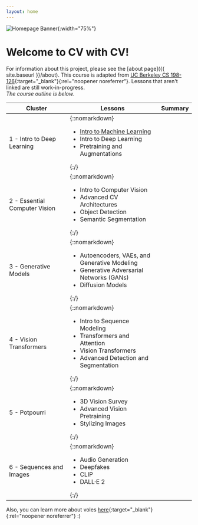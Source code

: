 ```yaml
---
layout: home
---
```

![Homepage Banner](/assets/images/banner.png){:width="75%"}
# Welcome to CV with CV!
For information about this project, please see the [about page]({{ site.baseurl }}/about). This course is adapted from [UC Berkeley CS 198-126](https://youtube.com/playlist?list=PLzWRmD0Vi2KVsrCqA4VnztE4t71KnTnP5){:target="_blank"}{:rel="noopener noreferrer"}. Lessons that aren't linked are still work-in-progress.  
*The course outline is below.* 

| Cluster | Lessons | Summary |
|-------|--------|---------|
| 1 - Intro to Deep Learning | {::nomarkdown}<ul><li><a href="{{ site.baseurl }}/lecture1">Intro to Machine Learning</a></li><li>Intro to Deep Learning</li><li>Pretraining and Augmentations</li></ul>{:/} |  |
| 2 - Essential Computer Vision | {::nomarkdown}<ul><li>Intro to Computer Vision</li><li>Advanced CV Architectures</li><li>Object Detection</li><li>Semantic Segmentation</li></ul>{:/} |  |
| 3 - Generative Models | {::nomarkdown}<ul><li>Autoencoders, VAEs, and Generative Modeling</li><li>Generative Adversarial Networks (GANs)</li><li>Diffusion Models</li></ul>{:/} |  |
| 4 - Vision Transformers | {::nomarkdown}<ul><li>Intro to Sequence Modeling</li><li>Transformers and Attention</li><li>Vision Transformers</li><li>Advanced Detection and Segmentation</li></ul>{:/} |  |
| 5 - Potpourri | {::nomarkdown}<ul><li>3D Vision Survey</li><li>Advanced Vision Pretraining</li><li>Stylizing Images</li></ul>{:/} |  |
| 6 - Sequences and Images | {::nomarkdown}<ul><li>Audio Generation</li><li>Deepfakes</li><li>CLIP</li><li>DALL·E 2</li></ul>{:/} |  |

Also, you can learn more about voles [here](https://en.wikipedia.org/wiki/Vole){:target="_blank"}{:rel="noopener noreferrer"} :\)